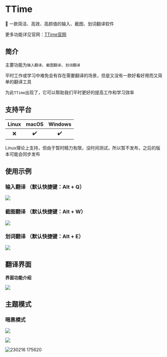 # TTime

🚀 一款简洁、高效、高颜值的输入、截图、划词翻译软件

更多功能详见官网：[TTime官网](https://ttime.timerecord.cn/)

## 简介

主要功能为`输入翻译`、`截图翻译`、`划词翻译`

平时工作或学习中难免会有存在需要翻译的场景，但是又没有一款好看好用而又简单的翻译工具

为此`TTime`出现了，它可以帮助我们平时更好的提高工作和学习效率



## 支持平台

| Linux | macOS | Windows |
| :---: | :---: | :-----: |
|   ❌   |   ✔️   |    ✔️    |

Linux理论上支持，但由于暂时精力有限，没时间测试，所以暂不发布，之后的版本可能会同步发布



## 使用示例

### 输入翻译 （默认快捷键：Alt + Q）

![](./README.assets/input.gif)

### 截图翻译 （默认快捷键：Alt + W）

![](./README.assets/screenshot.gif)

### 划词翻译 （默认快捷键：Alt + E）

![](./README.assets/choice.gif)

## 翻译界面

**界面功能介绍**

![](./README.assets/translate-fun.png)

## 主题模式

### 暗黑模式

![](./README.assets/input-dark.gif)

![](./README.assets/screenshot-dark.gif)

![230216 175620](README.assets/choice-dark.gif)
